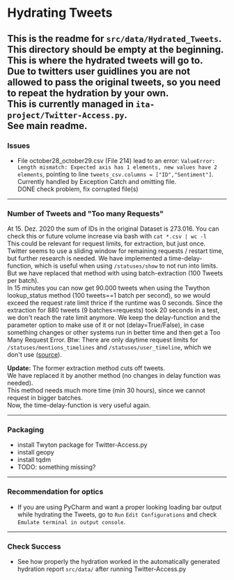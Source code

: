 # Hydrating Tweets

This is the readme for `src/data/Hydrated_Tweets`.
This directory should be empty at the beginning. This is where the hydrated tweets will go to.  
Due to twitters user guidlines you are not allowed to pass the original tweets, so you need to repeat the hydration by your own.   
This is currently managed in `ita-project/Twitter-Access.py`.  
See main readme.
-----------
### Issues 
* File october28_october29.csv (File 214) lead to an error: `ValueError: Length mismatch: Expected axis has 1 elements, new values have 2 elements`, pointing to line 
`tweets_csv.columns = ["ID","Sentiment"]`. Currently handled by Exception Catch and omitting file.  
DONE check problem, fix corrupted file(s)

-------------
### Number of Tweets and "Too many Requests"
At 15. Dez. 2020 the sum of IDs in the original Dataset is 273.016. 
You can check this or future volume increase via bash with  `cat *.csv | wc -l`  
This could be relevant for request limits, for extraction, but just once.  
Twitter seems to use a sliding window for remaining requests / restart time, but further research is needed. 
We have implemented a time-delay-function, which is useful when using `/statuses/show` to not run into limits.
But we have replaced that method with using batch-extraction (100 Tweets per batch).  
In 15 minutes you can now get 90.000 tweets when using the Twython lookup_status method (100 tweets==1 batch per second), 
so we would exceed the request rate limit thrice if the runtime was 0 seconds. 
Since the extraction for 880 tweets (9 batches=requests) took 20 seconds in a test, 
we don't reach the rate limit anymore. We keep the delay-function and the parameter option to make use of it or not (delay=True/False), in case something changes or other systems run in better time and then get a Too Many Request Error.
Btw: There are only daytime request limits for `/statuses/mentions_timelines` and `/statuses/user_timeline`,
which we don't use ([source](https://developer.twitter.com/en/docs/twitter-api/v1/tweets/timelines/faq#:~:text=What%20are%20the%20new%20rate,auth%20and%20app%2Dauth%20requests.)).

**Update:** The former extraction method cuts off tweets.  
We have replaced it by another method (no changes in delay function was needed).  
This method needs much more time (min 30 hours), since we cannot request in bigger batches.  
Now, the time-delay-function is very useful again.

----------
### Packaging
* install Twyton package for Twitter-Access.py
* install geopy
* install tqdm
* TODO: something missing? 
 ----------
### Recommendation for optics
* If you are using PyCharm and want a proper looking loading bar output while hydrating the Tweets, go to `Run` `Edit Configurations` and check `Emulate terminal in output console`.

___________
### Check Success
* See how properly the hydration worked in the automatically generated hydration report ``src/data/`` after running Twitter-Access.py
